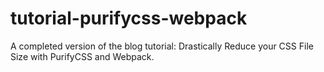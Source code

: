 # tutorial-purifycss-webpack
A completed version of the blog tutorial: Drastically Reduce your CSS File Size with PurifyCSS and Webpack.
